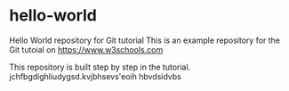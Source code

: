 # hello-world
Hello World repository for Git tutorial
This is an example repository for the Git tutoial on https://www.w3schools.com

This repository is built step by step in the tutorial.
jchfbgdighliudygsd.kvjbhsevs'eoih
hbvdsidvbs
